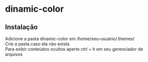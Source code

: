 # dinamic-color

## Instalação

Adicione a pasta dinamic-color em /home/seu-usuário/.themes/
<br>
Crie a pasta caso ela não exista
<br>
Para exibir conteúdos ocultos aperte ctrl + h em seu gerenciador de arquivos
